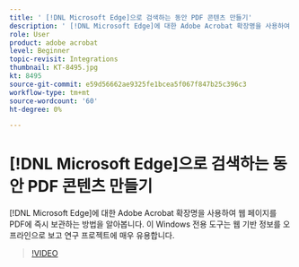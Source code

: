 ```yaml
---
title: ' [!DNL Microsoft Edge]으로 검색하는 동안 PDF 콘텐츠 만들기'
description: ' [!DNL Microsoft Edge]에 대한 Adobe Acrobat 확장명을 사용하여 웹 페이지를 PDF에 즉시 보관하는 방법 알아보기'
role: User
product: adobe acrobat
level: Beginner
topic-revisit: Integrations
thumbnail: KT-8495.jpg
kt: 8495
source-git-commit: e59d56662ae9325fe1bcea5f067f847b25c396c3
workflow-type: tm+mt
source-wordcount: '60'
ht-degree: 0%

---
```


# [!DNL Microsoft Edge]으로 검색하는 동안 PDF 콘텐츠 만들기

[!DNL Microsoft Edge]에 대한 Adobe Acrobat 확장명을 사용하여 웹 페이지를 PDF에 즉시 보관하는 방법을 알아봅니다. 이 Windows 전용 도구는 웹 기반 정보를 오프라인으로 보고 연구 프로젝트에 매우 유용합니다.

>[!VIDEO](https://video.tv.adobe.com/v/337248?hidetitle=true)
